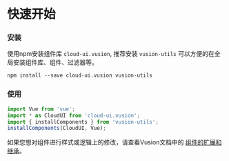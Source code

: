 # 快速开始

### 安装

使用npm安装组件库 `cloud-ui.vusion`, 推荐安装 `vusion-utils` 可以方便的在全局安装组件库、组件、过滤器等。

``` shell
npm install --save cloud-ui.vusion vusion-utils
```

### 使用

``` javascript
import Vue from 'vue';
import * as CloudUI from 'cloud-ui.vusion';
import { installComponents } from 'vusion-utils';
installComponents(CloudUI, Vue);
```

如果您想对组件进行样式或逻辑上的修改，请查看Vusion文档中的 [组件的扩展和继承](https://vusion.github.io/guides/components)。